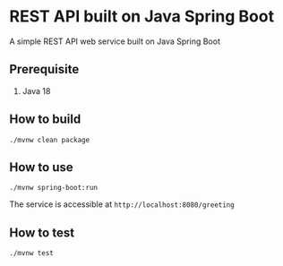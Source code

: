 # REST API built on Java Spring Boot
A simple REST API web service built on Java Spring Boot

## Prerequisite
1. Java 18

## How to build
`./mvnw clean package`

## How to use
`./mvnw spring-boot:run`

The service is accessible at `http://localhost:8080/greeting`

## How to test
`./mvnw test`
